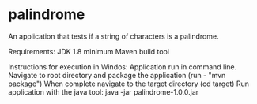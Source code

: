 # palindrome
An application that tests if a string of characters is a palindrome.

Requirements:
JDK 1.8 minimum
Maven build tool


Instructions for execution in Windos:
Application run in command line. 
Navigate to root directory and package the application (run - "mvn package")
When complete navigate to the target directory (cd target)
Run application with the java tool: java -jar palindrome-1.0.0.jar
